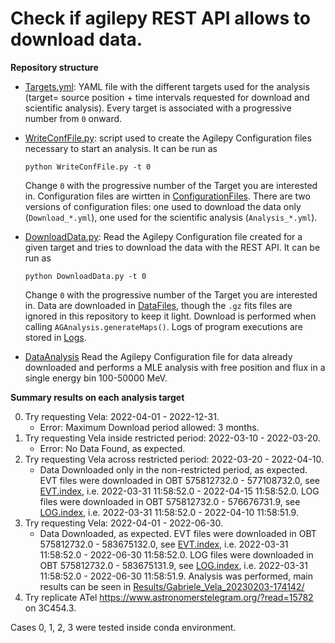 # Check if agilepy REST API allows to download data.

**Repository structure**
- [Targets.yml](./Targets.yml): YAML file with the different targets used for the analysis (target= source position + time intervals requested for download and scientific analysis).
Every target is associated with a progressive number from `0` onward.
- [WriteConfFile.py](./WriteConfFile.py): script used to create the Agilepy Configuration files necessary to start an analysis.
It can be run as
    ```
    python WriteConfFile.py -t 0
    ```
    Change `0` with the progressive number of the Target you are interested in.
    Configuration files are wirtten in [ConfigurationFiles](./ConfigurationFiles/).
    There are two versions of configuration files: one used to download the data only (`Download_*.yml`), one used for the scientific analysis (`Analysis_*.yml`).
- [DownloadData.py](./DownloadData.py): Read the Agilepy Configuration file created for a given target and tries to download the data with the REST API.
It can be run as
    ```
    python DownloadData.py -t 0
    ```
    Change `0` with the progressive number of the Target you are interested in.
    Data are downloaded in [DataFiles](./DataFiles/), though the `.gz` fits files are ignored in this repository to keep it light.
Download is performed when calling `AGAnalysis.generateMaps()`.
Logs of program executions are stored in [Logs](./Logs/).

- [DataAnalysis](./DataAnalysis.py) Read the Agilepy Configuration file for data already downloaded and performs a MLE analysis with free position and flux in a single energy bin 100-50000 MeV.

**Summary results on each analysis target**

0. Try requesting Vela: 2022-04-01 - 2022-12-31.
    - Error: Maximum Download period allowed: 3 months.
1. Try requesting Vela inside restricted period: 2022-03-10 - 2022-03-20.
    - Error: No Data Found, as expected.
2. Try requesting Vela across restricted period: 2022-03-20 - 2022-04-10.
    - Data Downloaded only in the non-restricted period, as expected.
    EVT files were downloaded in OBT 575812732.0 - 577108732.0, see [EVT.index](./DataFiles/2_Vela_across_restricted_period/EVT.index), i.e. 2022-03-31 11:58:52.0 - 2022-04-15 11:58:52.0.
    LOG files were downloaded in OBT 575812732.0 - 576676731.9, see [LOG.index](./DataFiles/2_Vela_across_restricted_period/LOG.index), i.e. 2022-03-31 11:58:52.0 - 2022-04-10 11:58:51.9.
3. Try requesting Vela: 2022-04-01 - 2022-06-30.
    - Data Downloaded, as expected.
    EVT files were downloaded in OBT 575812732.0 - 583675132.0, see [EVT.index](./DataFiles/3_Vela/EVT.index), i.e. 2022-03-31 11:58:52.0 - 2022-06-30 11:58:52.0.
    LOG files were downloaded in OBT 575812732.0 - 583675131.9, see [LOG.index](./DataFiles/3_Vela/LOG.index), i.e. 2022-03-31 11:58:52.0 - 2022-06-30 11:58:51.9.
    Analysis was performed, main results can be seen in [Results/Gabriele_Vela_20230203-174142/](./Results/Gabriele_Vela_20230203-174142/)
4. Try replicate ATel https://www.astronomerstelegram.org/?read=15782 on 3C454.3.


Cases 0, 1, 2, 3 were tested inside conda environment.
